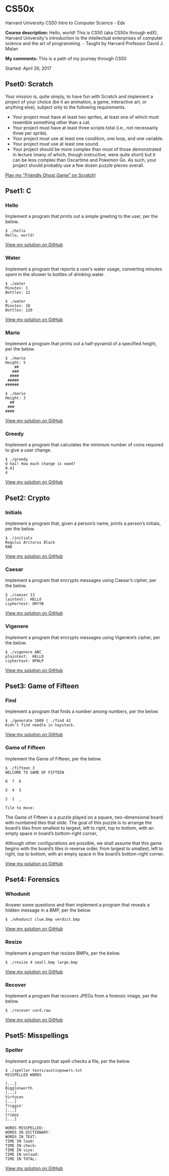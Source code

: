 # CS50x
Harvard University CS50 Intro to Computer Science - Edx

**Course description:** Hello, world! This is CS50 (aka CS50x through edX), Harvard University's introduction to the intellectual enterprises of computer science and the art of programming. - Taught by Harvard Professor David J. Malan

**My comments:** This is a path of my journey through CS50

Started: April 26, 2017

## Pset0: Scratch
Your mission is, quite simply, to have fun with Scratch and implement a project of your choice (be it an animation, a game, interactive art, or anything else), subject only to the following requirements.

* Your project must have at least two sprites, at least one of which must resemble something other than a cat.
* Your project must have at least three scripts total (i.e., not necessarily three per sprite).
* Your project must use at least one condition, one loop, and one variable.
* Your project must use at least one sound.
* Your project should be more complex than most of those demonstrated in lecture (many of which, though instructive, were quite short) but it can be less complex than Oscartime and Pokemon Go. As such, your project should probably use a few dozen puzzle pieces overall.

[Play my "Friendly Ghost Game" on Scratch!](https://scratch.mit.edu/projects/157763200/)

## Pset1: C

### Hello
Implement a program that prints out a simple greeting to the user, per the below.

    $ ./hello
    Hello, world!
    
[View my solution on GitHub](pset1/hello.c)

### Water
Implement a program that reports a user’s water usage, converting minutes spent in the shower to bottles of drinking water.

    $ ./water
    Minutes: 1
    Bottles: 12

    $ ./water
    Minutes: 10
    Bottles: 120
    
[View my solution on GitHub](pset1/water.c)

### Mario
Implement a program that prints out a half-pyramid of a specified height, per the below.

    $ ./mario
    Height: 5
        ##
       ###
      ####
     #####
    ######

    $ ./mario
    Height: 3
      ##
     ###
    ####
    
[View my solution on GitHub](pset1/mario.c)

### Greedy
Implement a program that calculates the minimum number of coins required to give a user change.

    $ ./greedy
    O hai! How much change is owed?
    0.41
    4
    
[View my solution on GitHub](pset1/greedy.c)

## Pset2: Crypto

### Initials
Implement a program that, given a person’s name, prints a person’s initials, per the below.

    $ ./initials
    Regulus Arcturus Black
    RAB
    
[View my solution on GitHub](pset2/initials.c)

### Caesar
Implement a program that encrypts messages using Caesar’s cipher, per the below.

    $ ./caesar 13
    laintext:  HELLO
    ciphertext: URYYB
    
[View my solution on GitHub](pset2/caesar.c)

### Vigenere
Implement a program that encrypts messages using Vigenère’s cipher, per the below.

    $ ./vigenere ABC
    plaintext:  HELLO
    ciphertext: HFNLP
    
[View my solution on GitHub](pset2/vigenere.c)

## Pset3: Game of Fifteen

### Find
Implement a program that finds a number among numbers, per the below.

    $ ./generate 1000 | ./find 42
    Didn't find needle in haystack.

[View my solution on GitHub](https://github.com/cndragn/CS50x/tree/master/pset3/find)

### Game of Fifteen
Implement the Game of Fifteen, per the below.

    $ ./fifteen 3
    WELCOME TO GAME OF FIFTEEN

    8  7  6

    5  4  3

    2  1  _

    Tile to move:
    
The Game of Fifteen is a puzzle played on a square, two-dimensional board with numbered tiles that slide. The goal of this puzzle is to arrange the board’s tiles from smallest to largest, left to right, top to bottom, with an empty space in board’s bottom-right corner,

Although other configurations are possible, we shall assume that this game begins with the board’s tiles in reverse order, from largest to smallest, left to right, top to bottom, with an empty space in the board’s bottom-right corner.

[View my solution on GitHub](https://github.com/cndragn/CS50x/tree/master/pset3/fifteen)

## Pset4: Forensics

### Whodunit
Answer some questions and then implement a program that reveals a hidden message in a BMP, per the below.

    $ ./whodunit clue.bmp verdict.bmp

[View my solution on GitHub](https://github.com/cndragn/CS50x/tree/master/pset4/whodunit)

### Resize
Implement a program that resizes BMPs, per the below.

    $ ./resize 4 small.bmp large.bmp

[View my solution on GitHub](https://github.com/cndragn/CS50x/tree/master/pset4/resize)

### Recover
Implement a program that recovers JPEGs from a forensic image, per the below.

    $ ./recover card.raw

[View my solution on GitHub](https://github.com/cndragn/CS50x/tree/master/pset4/recover)

## Pset5: Misspellings

### Speller
Implement a program that spell-checks a file, per the below.

    $ ./speller texts/austinpowers.txt
    MISSPELLED WORDS

    [...]
    Bigglesworth
    [...]
    Virtucon
    [...]
    friggin'
    [...]
    trippy
    [...]

    WORDS MISSPELLED:
    WORDS IN DICTIONARY:
    WORDS IN TEXT:
    TIME IN load:
    TIME IN check:
    TIME IN size:
    TIME IN unload:
    TIME IN TOTAL:

[View my solution on GitHub](https://github.com/cndragn/CS50x/tree/master/pset5)

